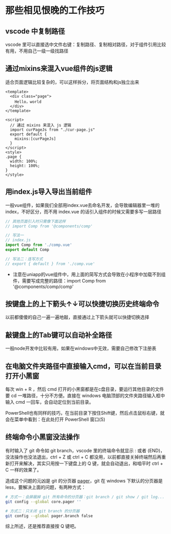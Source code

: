 # 那些相见恨晚的工作技巧

## vscode 中复制路径
vscode 里可以直接选中文件右键：复制路径、复制相对路径，对于组件引用比较有用，不用自己一级一级找路径

## 通过mixins来混入vue组件的js逻辑

适合页面逻辑比较复杂的，可以这样拆分，将页面结构和js独立出来
```vue
<template>
  <div class="page">
    Hello，world
  </div>
</template>

<script>
  // 通过 mixins 来混入 js 逻辑
  import curPageJs from "./cur-page.js"
  export default {
	mixins:[curPageJs]
  }
</script>
<style>
.page {
  width: 100%;
  height: 100%;
}
</style>
```

## 用index.js导入导出当前组件

一般vue组件，如果我们全部用index.vue去命名开发，会导致编辑器里一堆的index，不好区分，而不用 index.vue 的话引入组件的时候又需要多写一层路径

```js
// 其他页面引入时只需像下面这样
// import Comp from '@components/comp'

// 写法一
// index.js
import Comp from './comp.vue'
export default Comp

// 写法二：连写方式
// export { default } from './comp.vue'
```
* 注意在uniapp的vue组件中，用上面的简写方式会导致在小程序中加载不到组件，需要写成完整的路径：import Comp from '@components/comp/comp'

## 按键盘上的上下箭头↑↓可以快捷切换历史终端命令

以前都傻傻的自己一遍一遍地敲，直接通过上下箭头就可以快捷切换选择

## 敲键盘上的Tab键可以自动补全路径

一般node开发中比较有用，如果在windows中无效，需要自己修改下注册表

## 在电脑文件夹路径中直接输入cmd，可以在当前目录打开小黑窗

每次 win + R ，然后 cmd 打开的小黑窗都是在c盘目录，要运行其他目录的文件要 cd 一堆路径，十分不方便。直接在 windows 电脑顶部的文件夹路径输入框中输入 cmd 一回车，会自动定位到当前目录。

PowerShell也有同样的技巧，在当前目录下按住Shift键，然后点击鼠标右键，就会在菜单中看到：在此处打开 PowerShell 窗口(S)

## 终端命令小黑窗没法操作

有时输入了 git 命令如 git branch，vscode 里的终端命令就显示 : 或者 (END)，没法操作也没法退出，ctrl + Z 或 ctrl + C 都没用，以前都直接关掉终端然后再重新打开来解决，其实只用按一下键盘上的 Q 键，就会自动退出，和咱平时 ctrl + C 一样的效果了。

造成这个问题的元凶是 git 的分页器 [pager](https://git-scm.com/docs/git-config#Documentation/git-config.txt-corepager)，git 在 windows 下默认的分页器是 less，要解决上面的问题，有两种方式：

```bash
# 方式一：会屏蔽掉 git 所有命令的分页器：git branch / git show / git log...
git config --global core.pager ''

# 方式二：只关闭 git branch 的分页器
git config --global pager.branch false
```

综上所述，还是推荐直接按 Q 键吧。